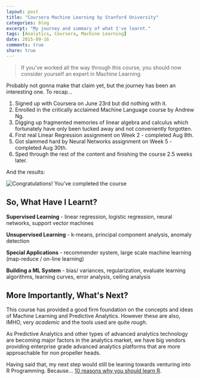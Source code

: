 ```yaml
---
layout: post
title: "Coursera Machine Learning by Stanford University"
categories: blog
excerpt: "My journey and summary of what I've learnt."
tags: [Analytics, Coursera, Machine Learning]
date: 2015-09-16
comments: true
share: true
---
```


> If you've worked all the way through this course, you should now consider yourself an expert in Machine Learning

Probably not gonna make that claim yet, but the journey has been an interesting one. To recap...

1. Signed up with Coursera on June 23rd but did nothing with it.
2. Enrolled in the critically acclaimed Machine Language course by Andrew Ng.
3. Digging up fragmented memories of linear algebra and calculus which fortunately have only been tucked away and not conveniently forgotten.
4. First real Linear Regression assignment on Week 2 - completed Aug 8th.
5. Got slammed hard by Neural Networks assignment on Week 5 - completed Aug 30th.
6. Sped through the rest of the content and finishing the course 2.5 weeks later.

And the results:

![Congratulations! You've completed the course](http://res.cloudinary.com/ianliew/image/upload/v1442401429/ppkilp.png)

## So, What Have I Learnt?

**Supervised Learning** - linear regression, logistic regression, neural networks, support vector machines

**Unsupervised Learning** - k-means, principal component analysis, anomaly detection

**Special Applications** - recommender system, large scale machine learning (map-reduce / on-line learning)

**Building a ML System** - bias/ variances, regularization, evaluate learning algorithms, learning curves, error analysis, ceiling analysis

## More Importantly, What's Next?

This course has provided a good firm foundation on the concepts and ideas of Machine Learning and Predictive Analytics. However these are also, IMHO, very *academic* and the tools used are quite *rough*.

As Predictive Analytics and other types of advanced analytics technology are becoming major factors in the analytics market, we have big vendors providing enterprise grade advanced analytics platforms that are more approachable for non propeller heads.

Having said that, my next step would still be leaning towards venturing into R Programming. Because... [10 reasons why you should learn R](http://www.r-bloggers.com/10-reasons-why-you-should-learn-r/).
